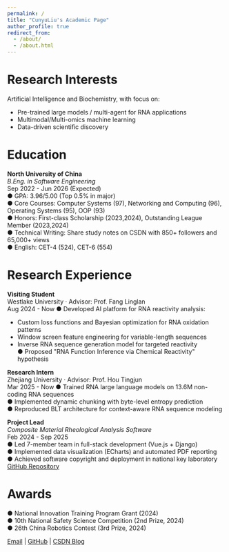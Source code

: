 ```yaml
---
permalink: /
title: "CunyuLiu's Academic Page"
author_profile: true
redirect_from: 
  - /about/
  - /about.html
---
```



# Research Interests
Artificial Intelligence and Biochemistry, with focus on:
- Pre-trained large models / multi-agent for RNA applications
- Multimodal/Multi-omics machine learning
- Data-driven scientific discovery

# Education
**North University of China**  
*B.Eng. in Software Engineering*  
Sep 2022 - Jun 2026 (Expected)  
● GPA: 3.96/5.00 (Top 0.5% in major)  
● Core Courses: Computer Systems (97), Networking and Computing (96), Operating Systems (95), OOP (93)  
● Honors: First-class Scholarship (2023,2024), Outstanding League Member (2023,2024)  
● Technical Writing: Share study notes on CSDN with 850+ followers and 65,000+ views  
● English: CET-4 (524), CET-6 (554)

# Research Experience

**Visiting Student**  
Westlake University · Advisor: Prof. Fang Linglan  
Aug 2024 - Now
● Developed AI platform for RNA reactivity analysis:  
  - Custom loss functions and Bayesian optimization for RNA oxidation patterns  
  - Window screen feature engineering for variable-length sequences  
  - Inverse RNA sequence generation model for targeted reactivity  
● Proposed "RNA Function Inference via Chemical Reactivity" hypothesis  

**Research Intern**  
Zhejiang University · Advisor: Prof. Hou Tingjun  
Mar 2025 - Now
● Trained RNA large language models on 13.6M non-coding RNA sequences  
● Implemented dynamic chunking with byte-level entropy prediction  
● Reproduced BLT architecture for context-aware RNA sequence modeling  

**Project Lead**  
*Composite Material Rheological Analysis Software*  
Feb 2024 - Sep 2025  
● Led 7-member team in full-stack development (Vue.js + Django)  
● Implemented data visualization (ECharts) and automated PDF reporting  
● Achieved software copyright and deployment in national key laboratory  
[GitHub Repository](https://github.com/zbdx-lcy/SPFProject)  

# Awards
● National Innovation Training Program Grant (2024)  
● 10th National Safety Science Competition (2nd Prize, 2024)  
● 26th China Robotics Contest (3rd Prize, 2024)  

[Email](mailto:liucunyu@westlake.edu.cn) | 
[GitHub](https://github.com/Cunyu-Liu) | 
[CSDN Blog](https://blog.csdn.net/weixin_74152658?type=blog)  
